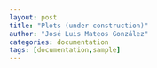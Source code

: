 ```yaml
---
layout: post
title: "Plots (under construction)"
author: "José Luis Mateos González"
categories: documentation
tags: [documentation,sample]
---
```

